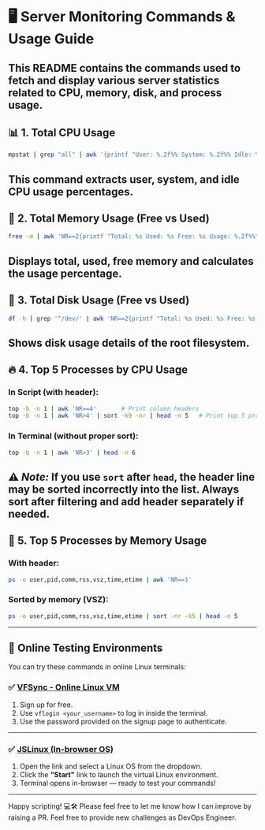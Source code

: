 # 🖥️ Server Monitoring Commands & Usage Guide
This README contains the commands used to fetch and display various **server statistics** related to CPU, memory, disk, and process usage.
---

## 📊 1. Total CPU Usage
```bash
mpstat | grep "all" | awk '{printf "User: %.2f%% System: %.2f%% Idle: %.2f%%\n", $3, $5, $11}'
```
This command extracts user, system, and idle CPU usage percentages.
---
## 🧠 2. Total Memory Usage (Free vs Used)
```bash
free -m | awk 'NR==2{printf "Total: %s Used: %s Free: %s Usage: %.2f%%\n", $2, $3, $4, ($3/$2)*100}'
```
Displays total, used, free memory and calculates the usage percentage.
---
## 💾 3. Total Disk Usage (Free vs Used)
```bash
df -h | grep '^/dev/' | awk 'NR==2{printf "Total: %s Used: %s Free: %s Usage: %.2f%%\n", $2, $3, $4, ($3/$2)*100}'
```
Shows disk usage details of the root filesystem.
---
## 🔥 4. Top 5 Processes by CPU Usage
### In Script (with header):
```bash
top -b -n 1 | awk 'NR==4'       # Print column headers
top -b -n 1 | awk 'NR>4' | sort -k9 -nr | head -n 5   # Print top 5 processes by %CPU
```
### In Terminal (without proper sort):
```bash
top -b -n 1 | awk 'NR>3' | head -n 6
```
⚠️ *Note:* If you use `sort` **after** `head`, the header line may be sorted incorrectly into the list. Always sort **after filtering** and add header separately if needed.
---
## 🧮 5. Top 5 Processes by Memory Usage
### With header:
```bash
ps -o user,pid,comm,rss,vsz,time,etime | awk 'NR==1'
```
### Sorted by memory (VSZ):
```bash
ps -o user,pid,comm,rss,vsz,time,etime | sort -nr -k5 | head -n 5
```
---
## 🧪 Online Testing Environments
You can try these commands in online Linux terminals:
### ✅ [VFSync - Online Linux VM](https://vfsync.org/signup)
1. Sign up for free.
2. Use `vflogin <your_username>` to log in inside the terminal.
3. Use the password provided on the signup page to authenticate.
---
### ✅ [JSLinux (In-browser OS)](https://bellard.org/jslinux/)
1. Open the link and select a Linux OS from the dropdown.
2. Click the **"Start"** link to launch the virtual Linux environment.
3. Terminal opens in-browser — ready to test your commands!
---
Happy scripting! 💻🛠
Please feel free to let me know how I can improve by raising a PR. Feel free to provide new challenges as DevOps Engineer. 

